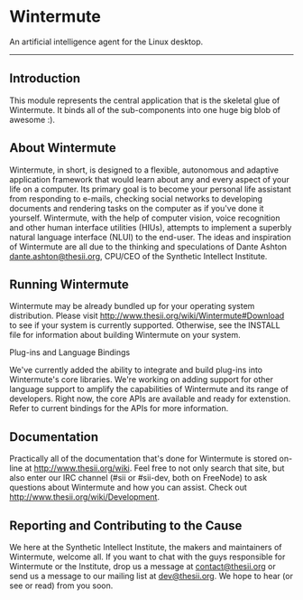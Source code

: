 # Wintermute

An artificial intelligence agent for the Linux desktop.
****

## Introduction

This module represents the central application that is the skeletal glue
of Wintermute. It binds all of the sub-components into one huge big blob
of awesome :).

## About Wintermute

Wintermute, in short, is designed to a flexible, autonomous and
adaptive application framework that would learn about any and every aspect of
your life on a computer. Its primary goal is to become your personal life
assistant from responding to e-mails, checking social networks to
developing documents and rendering tasks on the computer as if you've done
it yourself. Wintermute, with the help of computer vision, voice recognition
and other human interface utilities (HIUs), attempts to implement a
superbly natural language interface (NLUI) to the end-user. The ideas and
inspiration of Wintermute are all due to the thinking and speculations of Dante
Ashton <dante.ashton@thesii.org>, CPU/CEO of the Synthetic Intellect Institute.

## Running Wintermute

Wintermute may be already bundled up for your operating system distribution.
Please visit http://www.thesii.org/wiki/Wintermute#Download to see if your
system is currently supported. Otherwise, see the INSTALL file for information
about building Wintermute on your system.

Plug-ins and Language Bindings

We've currently added the ability to integrate and build plug-ins into
Wintermute's core libraries. We're working on adding support for other language
support to amplify the capabilities of Wintermute and its range of developers.
Right now, the core APIs are available and ready for extenstion. Refer to
current bindings for the APIs for more information.

## Documentation

Practically all of the documentation that's done for Wintermute is stored
on-line at http://www.thesii.org/wiki. Feel free to not only search that
site, but also enter our IRC channel (#sii or #sii-dev, both on
FreeNode) to ask questions about Wintermute and how you can assist. Check out
http://www.thesii.org/wiki/Development.

## Reporting and Contributing to the Cause

We here at the Synthetic Intellect Institute, the makers and maintainers
of Wintermute, welcome all. If you want to chat with the guys responsible
for Wintermute or the Institute, drop us a message at contact@thesii.org or
send us a message to our mailing list at dev@thesii.org. We hope to
hear (or see or read) from you soon.
